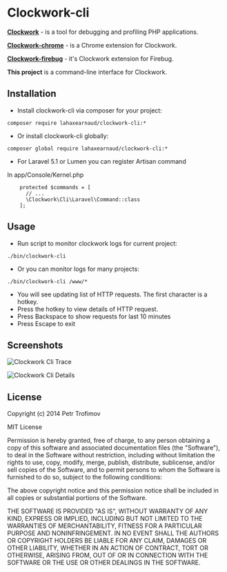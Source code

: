 Clockwork-cli
=============

**[Clockwork](http://github.com/itsgoingd/clockwork)** - is a tool for debugging and profiling PHP applications.

**[Clockwork-chrome](http://github.com/itsgoingd/clockwork-chrome)** - is a Chrome extension for Clockwork.

**[Clockwork-firebug](https://github.com/sidorovich/clockwork-firebug)** - it's Clockwork extension for Firebug.

**This project** is a command-line interface for Clockwork.

## Installation

* Install clockwork-cli via composer for your project:
```
composer require lahaxearnaud/clockwork-cli:*
```
* Or install clockwork-cli globally:
```
composer global require lahaxearnaud/clockwork-cli:*
```
* For Laravel 5.1 or Lumen you can register Artisan command

In app/Console/Kernel.php
```
    protected $commands = [
      // ...
      \Clockwork\Cli\Laravel\Command::class
    ];
```

## Usage

* Run script to monitor clockwork logs for current project:
```
./bin/clockwork-cli
```
* Or you can monitor logs for many projects:
```
./bin/clockwork-cli /www/*
```
* You will see updating list of HTTP requests. The first character is a hotkey.
* Press the hotkey to view details of HTTP request.
* Press Backspace to show requests for last 10 minutes
* Press Escape to exit

## Screenshots

![Clockwork Cli Trace](https://raw.githubusercontent.com/ptrofimov/clockwork-cli/master/screenshots/clockwork-cli-trace.png)

![Clockwork Cli Details](https://raw.githubusercontent.com/ptrofimov/clockwork-cli/master/screenshots/clockwork-cli-details.png)

## License

Copyright (c) 2014 Petr Trofimov

MIT License

Permission is hereby granted, free of charge, to any person obtaining
a copy of this software and associated documentation files (the
"Software"), to deal in the Software without restriction, including
without limitation the rights to use, copy, modify, merge, publish,
distribute, sublicense, and/or sell copies of the Software, and to
permit persons to whom the Software is furnished to do so, subject to
the following conditions:

The above copyright notice and this permission notice shall be
included in all copies or substantial portions of the Software.

THE SOFTWARE IS PROVIDED "AS IS", WITHOUT WARRANTY OF ANY KIND,
EXPRESS OR IMPLIED, INCLUDING BUT NOT LIMITED TO THE WARRANTIES OF
MERCHANTABILITY, FITNESS FOR A PARTICULAR PURPOSE AND
NONINFRINGEMENT. IN NO EVENT SHALL THE AUTHORS OR COPYRIGHT HOLDERS BE
LIABLE FOR ANY CLAIM, DAMAGES OR OTHER LIABILITY, WHETHER IN AN ACTION
OF CONTRACT, TORT OR OTHERWISE, ARISING FROM, OUT OF OR IN CONNECTION
WITH THE SOFTWARE OR THE USE OR OTHER DEALINGS IN THE SOFTWARE.
